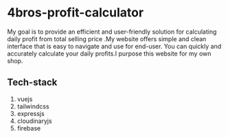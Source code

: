 # 4bros-profit-calculator
My goal is to provide an efficient and user-friendly solution for calculating daily profit from total selling price .My website offers simple and clean interface that is easy to navigate and use for end-user. You can quickly and accurately calculate your daily profits.I purpose this website for my own shop.

## Tech-stack
1. vuejs
2. tailwindcss
3. expressjs
4. cloudinaryjs
5. firebase
